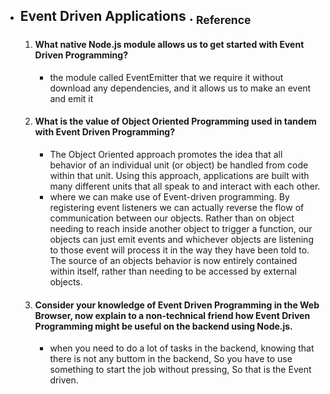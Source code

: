 
- ## Event Driven Applications   .  [<sub>    Reference </sub>](https://nodejs.org/api/events.html)
    1. #### What native Node.js module allows us to get started with Event Driven Programming?
        - the module called EventEmitter that we require it without download any dependencies, and it allows us to make an event and emit it
    2. #### What is the value of Object Oriented Programming used in tandem with Event Driven Programming?
       - The Object Oriented approach promotes the idea that all behavior of an individual unit (or object) be handled from code within that unit. Using this approach, applications are built with many different units that all speak to and interact with each other.
       - where we can make use of Event-driven programming. By registering event listeners we can actually reverse the flow of communication between our objects. Rather than on object needing to reach inside another object to trigger a function, our objects can just emit events and whichever objects are listening to those event will process it in the way they have been told to. The source of an objects behavior is now entirely contained within itself, rather than needing to be accessed by external objects.
    3. #### Consider your knowledge of Event Driven Programming in the Web Browser, now explain to a non-technical friend how Event Driven Programming might be useful on the backend using Node.js.
       - when you need to do a lot of tasks in the backend, knowing that there is not any buttom in the backend, So you have to use something to start the job without pressing, So that is the Event driven.